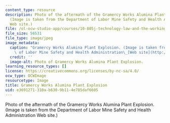 ```yaml
---
content_type: resource
description: Photo of the aftermath of the Gramercy Works Alumina Plant Explosion.
  (Image is taken from the Department of Labor Mine Safety and Health Administration
  Web site.)
file: /ol-ocw-studio-app/courses/10-805j-technology-law-and-the-working-environment-spring-2006/e3691271310ab6309b114e785daf6605_10-805js06.jpg
file_size: 56531
file_type: image/jpeg
image_metadata:
  caption: "Gramercy Works Alumina Plant Explosion. (Image is taken from the Department\
    \ of Labor Mine Safety and Health Administration\_[Web site](http://www.msha.gov/).)"
  credit: ''
  image-alt: Photo of Gramercy Works Alumina Plant Explosion.
learning_resource_types: []
license: https://creativecommons.org/licenses/by-nc-sa/4.0/
ocw_type: OCWImage
resourcetype: Image
title: Gramercy Works Alumina Plant Explosion
uid: e3691271-310a-b630-9b11-4e785daf6605
---
```

Photo of the aftermath of the Gramercy Works Alumina Plant Explosion. (Image is taken from the Department of Labor Mine Safety and Health Administration Web site.)
